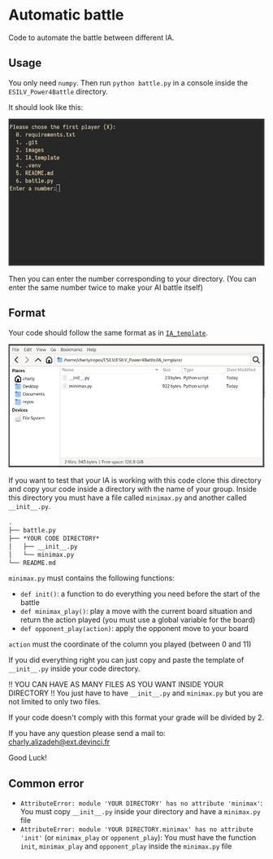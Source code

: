 # Automatic battle

Code to automate the battle between different IA.

## Usage

You only need `numpy`.
Then run `python battle.py` in a console inside the `ESILV_Power4Battle` directory.

It should look like this:

![battle](./images/battle_1.png)

Then you can enter the number corresponding to your directory. (You can enter the same number twice to make your AI battle itself)

## Format

Your code should follow the same format as in [`IA_template`](https://github.com/charlyalizadeh/ESILV_Power4Battle/tree/master/IA_template).

![directory format](./images/directory_format.png)

If you want to test that your IA is working with this code clone this directory and copy your code inside a directory with
the name of your group. Inside this directory you must have a file called `minimax.py` and another called `__init__.py`.

```
.
├── battle.py
├── *YOUR CODE DIRECTORY*
│   ├── __init__.py
│   └── minimax.py
└── README.md
```



`minimax.py` must contains the following functions:

* `def init()`: a function to do everything you need before the start of the battle
* `def minimax_play()`: play a move with the current board situation and return the action played (you must use a global variable for the board)
* `def opponent_play(action)`: apply the opponent move to your board

`action` must the coordinate of the column you played (between 0 and 11)

If you did everything right you can just copy and paste the template of `__init__.py` inside your code directory.

!! YOU CAN HAVE AS MANY FILES AS YOU WANT INSIDE YOUR DIRECTORY !! You just have to have `__init__.py` and `minimax.py` but you are not limited to only two files.  

If your code doesn't comply with this format your grade will be divided by 2.

If you have any question please send a mail to: charly.alizadeh@ext.devinci.fr

Good Luck!

## Common error

* `AttributeError: module 'YOUR DIRECTORY' has no attribute 'minimax'`: You must copy `__init__.py` inside your directory and have a `minimax.py` file
* `AttributeError: module 'YOUR DIRECTORY.minimax' has no attribute 'init'` (or `minimax_play` or `opponent_play`): You must have the function `init`, `minimax_play` and `opponent_play` inside the `minimax.py` file
